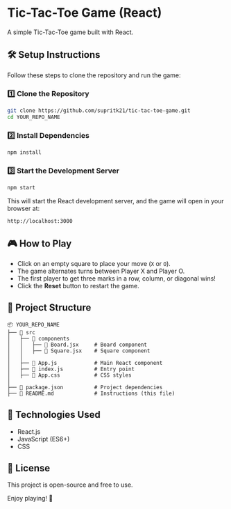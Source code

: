 # Tic-Tac-Toe Game (React)

A simple Tic-Tac-Toe game built with React.

## 🛠️ Setup Instructions

Follow these steps to clone the repository and run the game:

### 1️⃣ Clone the Repository
```sh
git clone https://github.com/supritk21/tic-tac-toe-game.git
cd YOUR_REPO_NAME
```

### 2️⃣ Install Dependencies
```sh
npm install
```

### 3️⃣ Start the Development Server
```sh
npm start
```

This will start the React development server, and the game will open in your browser at:
```
http://localhost:3000
```

## 🎮 How to Play
- Click on an empty square to place your move (`X` or `O`).
- The game alternates turns between Player X and Player O.
- The first player to get three marks in a row, column, or diagonal wins!
- Click the **Reset** button to restart the game.

## 📂 Project Structure
```
📦 YOUR_REPO_NAME
├── 📁 src
│   ├── 📁 components
│   │   ├── 📄 Board.jsx     # Board component
│   │   ├── 📄 Square.jsx    # Square component
│   │
│   ├── 📄 App.js            # Main React component
│   ├── 📄 index.js          # Entry point
│   ├── 📄 App.css           # CSS styles
│
├── 📄 package.json          # Project dependencies
├── 📄 README.md             # Instructions (this file)
```

## 🚀 Technologies Used
- React.js
- JavaScript (ES6+)
- CSS

## 📝 License
This project is open-source and free to use.

Enjoy playing! 🎉

